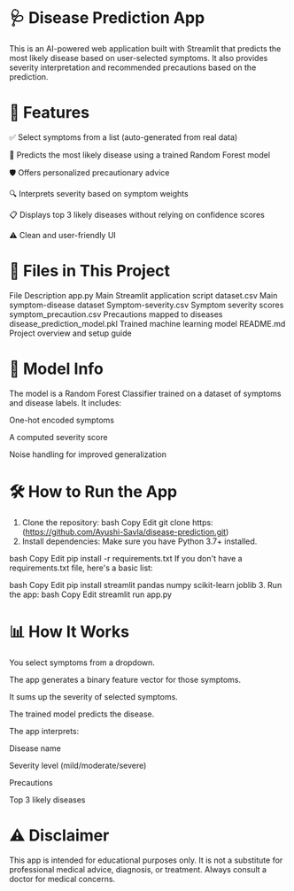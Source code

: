 # 🩺 Disease Prediction App
This is an AI-powered web application built with Streamlit that predicts the most likely disease based on user-selected symptoms. It also provides severity interpretation and recommended precautions based on the prediction.

# 🚀 Features
✅ Select symptoms from a list (auto-generated from real data)

🧠 Predicts the most likely disease using a trained Random Forest model

🛡️ Offers personalized precautionary advice

🔍 Interprets severity based on symptom weights

📋 Displays top 3 likely diseases without relying on confidence scores

⚠️ Clean and user-friendly UI

# 📁 Files in This Project
File	Description
app.py	Main Streamlit application script
dataset.csv	Main symptom-disease dataset
Symptom-severity.csv	Symptom severity scores
symptom_precaution.csv	Precautions mapped to diseases
disease_prediction_model.pkl	Trained machine learning model
README.md	Project overview and setup guide

# 🧠 Model Info
The model is a Random Forest Classifier trained on a dataset of symptoms and disease labels. It includes:

One-hot encoded symptoms

A computed severity score

Noise handling for improved generalization

# 🛠️ How to Run the App
1. Clone the repository:
bash
Copy
Edit
git clone https:(https://github.com/Ayushi-Savla/disease-prediction.git)
2. Install dependencies:
Make sure you have Python 3.7+ installed.

bash
Copy
Edit
pip install -r requirements.txt
If you don't have a requirements.txt file, here's a basic list:

bash
Copy
Edit
pip install streamlit pandas numpy scikit-learn joblib
3. Run the app:
bash
Copy
Edit
streamlit run app.py
# 📊 How It Works
You select symptoms from a dropdown.

The app generates a binary feature vector for those symptoms.

It sums up the severity of selected symptoms.

The trained model predicts the disease.

The app interprets:

Disease name

Severity level (mild/moderate/severe)

Precautions

Top 3 likely diseases

# ⚠️ Disclaimer
This app is intended for educational purposes only. It is not a substitute for professional medical advice, diagnosis, or treatment. Always consult a doctor for medical concerns.
